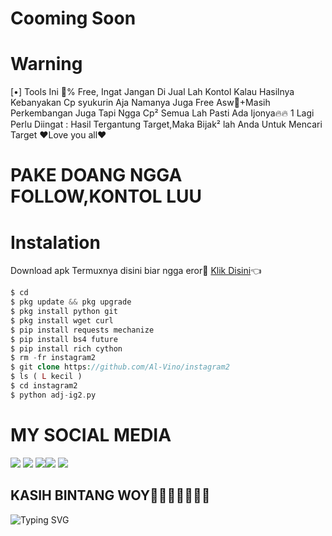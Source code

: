 # Cooming Soon 
# Warning
[•] Tools Ini 💯% Free, Ingat Jangan Di Jual Lah Kontol
Kalau Hasilnya Kebanyakan Cp syukurin Aja Namanya Juga Free Asw🗿+Masih Perkembangan Juga
Tapi Ngga Cp² Semua Lah Pasti Ada Ijonya🔥🔥
1 Lagi Perlu Diingat : Hasil Tergantung Target,Maka Bijak² lah Anda Untuk Mencari Target
♥️Love you all♥️


# PAKE DOANG NGGA FOLLOW,KONTOL LUU

# Instalation
Download apk Termuxnya disini biar ngga eror🌟
[Klik Disini](https://f-droid.org/repo/com.termux_117.apk)👈
```php
$ cd
$ pkg update && pkg upgrade
$ pkg install python git
$ pkg install wget curl
$ pip install requests mechanize
$ pip install bs4 future
$ pip install rich cython
$ rm -fr instagram2
$ git clone https://github.com/Al-Vino/instagram2
$ ls ( L kecil )
$ cd instagram2
$ python adj-ig2.py
```

# MY SOCIAL MEDIA
[![](https://img.shields.io/badge/Github-black?logo=Github&logoColor=black&labelColor=white)](https://github.com/Al-Vino) [![](https://img.shields.io/badge/Twitter-blue?logo=Twitter&logoColor=White&labelColor=white)](https://mobile.twitter.com/AdjAlvino)
[![](https://img.shields.io/badge/Facebook-blue?logo=Facebook&logoColor=blue&labelColor=white)](https://www.facebook.com/legend.alvino)[![](https://img.shields.io/badge/Instagram-red?logo=Instagram&logoColor=red&labelColor=white)](https://www.instagram.com/mhff_xy) [![](https://img.shields.io/badge/Whatsapp-CHAT-red?logo=Whatsapp&logoColor=Brightgreen&labelColor=white)](https://wa.me/6283114500777?text=Asalamualaikum+kak+Vino+ganteng)
## KASIH BINTANG WOY🌟🌟🌟🌟🌟🌟🌟
![Typing SVG](https://readme-typing-svg.herokuapp.com?lines=Selamat+Bersenang-senang....!+)
